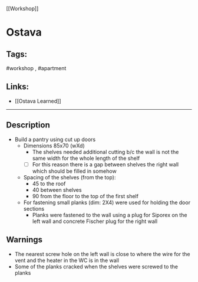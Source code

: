 [[Workshop]]

# Ostava

## Tags:
#workshop , #apartment

## Links:
- [[Ostava Learned]]
---

## Description
- Build a pantry using cut up doors
	- Dimensions 85x70 (wXd)
		- The shelves needed additional cutting b/c the wall is not the same width for the whole length of the shelf
		- [ ] For this reason there is a gap between shelves the right wall which should be filled in somehow
	- Spacing of the shelves (from the top):
		- 45 to the roof
		- 40 between shelves
		- 90 from the floor to the top of the first shelf
	- For fastening small planks (dim: 2X4) were used for holding the door sections
		- Planks were fastened to the wall using a plug for Siporex on the left wall and concrete Fischer plug for the right wall

## Warnings
- The nearest screw hole on the left wall is close to where the wire for the vent and the heater in the WC is in the wall
- Some of the planks cracked when the shelves were screwed to the planks
